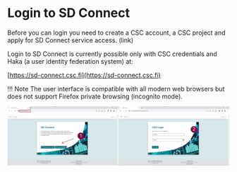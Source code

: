 # Login to SD Connect

Before you can login you need to create a CSC account, a CSC project and apply for SD Connect service access. (link)

Login to SD Connect is currently possible only with CSC credentials and Haka (a user identity federation system) at:

[https://sd-connect.csc.fi](https://sd-connect.csc.fi) 



!!! Note
    The user interface is compatible with all modern web browsers but does not support Firefox private browsing (incognito mode). 

[![SDConnect-login](images/connect/SDConnect-login.png)](images/connect/SDConnect-login.png)
